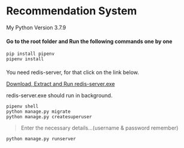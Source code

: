 # Recommendation System

My Python Version 3.7.9
#### Go to the root folder and Run the following commands one by one
```
pip install pipenv
pipenv install
```
####
You need redis-server, for that click on the link below.

[Download, Extract and Run redis-server.exe](https://github.com/microsoftarchive/redis/releases/download/win-3.0.504/Redis-x64-3.0.504.zip)

redis-server.exe should run in background.
```
pipenv shell
python manage.py migrate
python manage.py createsuperuser
```
> Enter the necessary details...(username & password remember)


```
python manage.py runserver
```